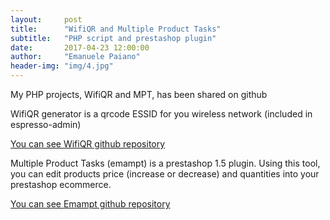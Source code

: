 ```yaml
---
layout:     post
title:      "WifiQR and Multiple Product Tasks"
subtitle:   "PHP script and prestashop plugin"
date:       2017-04-23 12:00:00
author:     "Emanuele Paiano"
header-img: "img/4.jpg"
---
```


<p>My PHP projects, WifiQR and MPT, has been shared on github</p>

<p>WifiQR generator is a qrcode ESSID for you wireless network (included in espresso-admin)</p>

<p><a href="https://github.com/emanuelepaiano/wifiqr">You can see WifiQR github repository</a></p>

<p>Multiple Product Tasks (emampt) is a prestashop 1.5 plugin. Using this tool, you can edit products price (increase or decrease) and quantities into your prestashop ecommerce.</p>

<p><a href="https://github.com/emanuelepaiano/emampt">You can see Emampt github repository</a></p>



